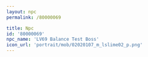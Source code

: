 ```yaml
---
layout: npc
permalink: /80000069

title: Npc
id: '80000069'
npc_name: 'LV69 Balance Test Boss'
icon_url: 'portrait/mob/02020107_m_lslime02_p.png'
---
```

